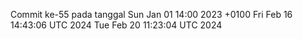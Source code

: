 Commit ke-55 pada tanggal Sun Jan 01 14:00 2023 +0100
Fri Feb 16 14:43:06 UTC 2024
Tue Feb 20 11:23:04 UTC 2024
